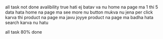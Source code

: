 all task not done 
avalibility true hati ej batav va nu 
home na page ma 1 thi 5 data hata
home na page ma see more nu button mukva nu jena per click karva thi product na page ma javu joyye 
product na page ma badha hata 
search karva nu hatu 

all task 80% done
